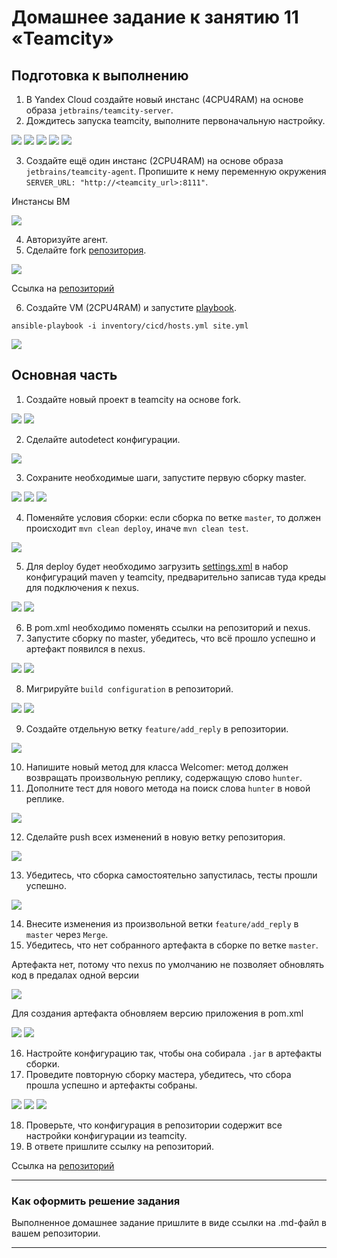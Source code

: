 # Домашнее задание к занятию 11 «Teamcity»

## Подготовка к выполнению

1. В Yandex Cloud создайте новый инстанс (4CPU4RAM) на основе образа `jetbrains/teamcity-server`.
2. Дождитесь запуска teamcity, выполните первоначальную настройку.

<img src="./img/2.png">

<img src="./img/5.png">

<img src="./img/6.png">

<img src="./img/7.png">

<img src="./img/8.png">

3. Создайте ещё один инстанс (2CPU4RAM) на основе образа `jetbrains/teamcity-agent`. Пропишите к нему переменную окружения `SERVER_URL: "http://<teamcity_url>:8111"`.

Инстансы ВМ

<img src="./img/1.png">

4. Авторизуйте агент.
5. Сделайте fork [репозитория](https://github.com/aragastmatb/example-teamcity).

<img src="./img/3.png">

Ссылка на [репозиторий](https://github.com/pavelchashkov/example-teamcity)

6. Создайте VM (2CPU4RAM) и запустите [playbook](./infrastructure).

```shell
ansible-playbook -i inventory/cicd/hosts.yml site.yml
```

<img src="./img/4.png">

## Основная часть

1. Создайте новый проект в teamcity на основе fork.

<img src="./img/9.png">

<img src="./img/10.png">

2. Сделайте autodetect конфигурации.

<img src="./img/11.png">

3. Сохраните необходимые шаги, запустите первую сборку master.

<img src="./img/12.png">

<img src="./img/13.png">

<img src="./img/14.png">

4. Поменяйте условия сборки: если сборка по ветке `master`, то должен происходит `mvn clean deploy`, иначе `mvn clean test`.

<img src="./img/15.png">

5. Для deploy будет необходимо загрузить [settings.xml](./teamcity/settings.xml) в набор конфигураций maven у teamcity, предварительно записав туда креды для подключения к nexus.

<img src="./img/16.png">

<img src="./img/17.png">

6. В pom.xml необходимо поменять ссылки на репозиторий и nexus.
7. Запустите сборку по master, убедитесь, что всё прошло успешно и артефакт появился в nexus.

<img src="./img/18.png">

<img src="./img/19.png">

8. Мигрируйте `build configuration` в репозиторий.

<img src="./img/20.png">

<img src="./img/21.png">

9. Создайте отдельную ветку `feature/add_reply` в репозитории.

<img src="./img/22.png">

10. Напишите новый метод для класса Welcomer: метод должен возвращать произвольную реплику, содержащую слово `hunter`.
11. Дополните тест для нового метода на поиск слова `hunter` в новой реплике.

<img src="./img/23.png">

12. Сделайте push всех изменений в новую ветку репозитория.

<img src="./img/24.png">

13. Убедитесь, что сборка самостоятельно запустилась, тесты прошли успешно.

<img src="./img/25.png">

14. Внесите изменения из произвольной ветки `feature/add_reply` в `master` через `Merge`.
15. Убедитесь, что нет собранного артефакта в сборке по ветке `master`.

Артефакта нет, потому что nexus по умолчанию не позволяет обновлять код в предалах одной версии

<img src="./img/29.png">

Для создания артефакта обновляем версию приложения в pom.xml

<img src="./img/30.png">

<img src="./img/31.png">

16. Настройте конфигурацию так, чтобы она собирала `.jar` в артефакты сборки.
17. Проведите повторную сборку мастера, убедитесь, что сбора прошла успешно и артефакты собраны.

<img src="./img/26.png">

<img src="./img/27.png">

<img src="./img/28.png">

18. Проверьте, что конфигурация в репозитории содержит все настройки конфигурации из teamcity.
19. В ответе пришлите ссылку на репозиторий.

Ссылка на [репозиторий](https://github.com/pavelchashkov/example-teamcity)

---

### Как оформить решение задания

Выполненное домашнее задание пришлите в виде ссылки на .md-файл в вашем репозитории.

---
